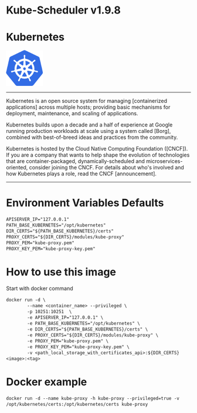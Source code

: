 # Kube-Scheduler v1.9.8

# Kubernetes

<img src="https://github.com/kubernetes/kubernetes/raw/master/logo/logo.png" width="100">

----

Kubernetes is an open source system for managing [containerized applications]
across multiple hosts; providing basic mechanisms for deployment, maintenance,
and scaling of applications.

Kubernetes builds upon a decade and a half of experience at Google running
production workloads at scale using a system called [Borg],
combined with best-of-breed ideas and practices from the community.

Kubernetes is hosted by the Cloud Native Computing Foundation ([CNCF]).
If you are a company that wants to help shape the evolution of
technologies that are container-packaged, dynamically-scheduled
and microservices-oriented, consider joining the CNCF.
For details about who's involved and how Kubernetes plays a role,
read the CNCF [announcement].

----

# Environment Variables Defaults

```
APISERVER_IP="127.0.0.1"
PATH_BASE_KUBERNETES="/opt/kubernetes"
DIR_CERTS="${PATH_BASE_KUBERNETES}/certs"
PROXY_CERTS="${DIR_CERTS}/modules/kube-proxy"
PROXY_PEM="kube-proxy.pem"
PROXY_KEY_PEM="kube-proxy-key.pem"

```
# How to use this image

Start with docker command

```
docker run -d \
        --name <container_name> --privileged \ 
        -p 10251:10251  \
        -e APISERVER_IP="127.0.0.1" \
        -e PATH_BASE_KUBERNETES="/opt/kubernetes" \
        -e DIR_CERTS="${PATH_BASE_KUBERNETES}/certs" \
        -e PROXY_CERTS="${DIR_CERTS}/modules/kube-proxy" \
        -e PROXY_PEM="kube-proxy.pem" \
        -e PROXY_KEY_PEM="kube-proxy-key.pem" \
        -v <path_local_storage_with_certificates_api>:${DIR_CERTS} <image>:<tag>
```

# Docker example

```
docker run -d --name kube-proxy -h kube-proxy --privileged=true -v /opt/kubernetes/certs:/opt/kubernetes/certs kube-proxy
     
```